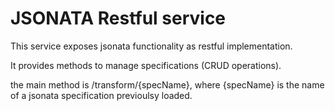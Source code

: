 # JSONATA Restful service
This service exposes jsonata functionality as restful implementation.

It provides methods to manage specifications (CRUD operations).

the main method is /transform/{specName}, where {specName} is the name of a jsonata specification previoulsy loaded.

